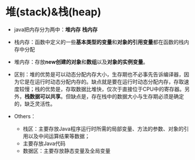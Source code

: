 # 堆\(stack\)&栈\(heap\)

* java把内存分为两中：**堆内存**  **栈内存**

* 栈内存：函数中定义的一些**基本类型的变量**和**对象的引用变量**都在函数的栈内存中分配

* 堆内存：存放**new创建的对象**和**数组**以及**对象的实例变量**。

* 区别：堆的优势是可以动态分配内存大小，生存期也不必事先告诉编译器，因为它是在运行时动态分配内存的。缺点就是要在运行时动态分配内存，存取速度较慢；栈的优势是，存取数据比堆快，仅次于直接位于CPU中的寄存器。另外，**栈数据可以共享**。但缺点是，存在栈中的数据大小与生存期必须是确定的，缺乏灵活性。
* Others：
  * 栈区：主要存放Java程序运行时所需的局部变量、方法的参数、对象的引用以及中间运算结果等数据；
  * 主要存放Java代码
  * 数据区：主要存放静态变量及全局变量



